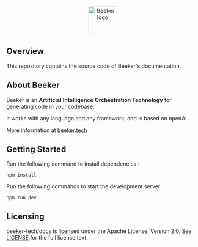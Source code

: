 <!-- markdownlint-disable MD033 MD041 -->
<p align="center" style="margin-top: 20px;">
  <a href="https://www.beeker.tech">
    <img src="https://ik.imagekit.io/beeker/logo.svg?updatedAt=1733168675673" alt="Beeker logo" width="75" />
  </a>
</p>

## Overview

This repository contains the source code of Beeker's documentation.

## About Beeker

Beeker is an **Artificial** **Intelligence** **Orchestration Technology** for generating code in your codebase.

It works with any language and any framework, and is based on openAI.

More information at [beeker.tech](https://www.beeker.tech)

## Getting Started

Run the following command to install dependencies :

```console copy
npm install
```

Run the following commands to start the development server:

```console copy
npm run dev
```

## Licensing

beeker-tech/docs is licensed under the Apache License, Version 2.0. See [LICENSE](./LICENSE) for the full license text.
